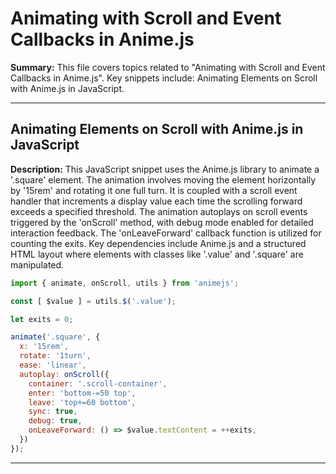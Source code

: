 # Animating with Scroll and Event Callbacks in Anime.js

**Summary:** This file covers topics related to "Animating with Scroll and Event Callbacks in Anime.js". Key snippets include: Animating Elements on Scroll with Anime.js in JavaScript.

---

## Animating Elements on Scroll with Anime.js in JavaScript

**Description:** This JavaScript snippet uses the Anime.js library to animate a '.square' element. The animation involves moving the element horizontally by '15rem' and rotating it one full turn. It is coupled with a scroll event handler that increments a display value each time the scrolling forward exceeds a specified threshold. The animation autoplays on scroll events triggered by the 'onScroll' method, with debug mode enabled for detailed interaction feedback. The 'onLeaveForward' callback function is utilized for counting the exits. Key dependencies include Anime.js and a structured HTML layout where elements with classes like '.value' and '.square' are manipulated.

```JavaScript
import { animate, onScroll, utils } from 'animejs';

const [ $value ] = utils.$('.value');

let exits = 0;

animate('.square', {
  x: '15rem',
  rotate: '1turn',
  ease: 'linear',
  autoplay: onScroll({
    container: '.scroll-container',
    enter: 'bottom-=50 top',
    leave: 'top+=60 bottom',
    sync: true,
    debug: true,
    onLeaveForward: () => $value.textContent = ++exits,
  })
});
```

---